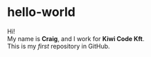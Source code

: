 # hello-world

Hi!  
My name is **Craig**, and I work for **Kiwi Code Kft**.  
This is my *first* repository in GitHub.  
